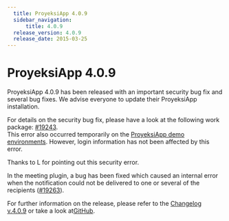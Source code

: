 ```yaml
---
  title: ProyeksiApp 4.0.9
  sidebar_navigation:
      title: 4.0.9
  release_version: 4.0.9
  release_date: 2015-03-25
---
```



# ProyeksiApp 4.0.9

ProyeksiApp 4.0.9 has been released with an important security bug fix
and several bug fixes. We advise everyone to update their ProyeksiApp
installation.

For details on the security bug fix, please have a look at the following
work package:
[\#19243](https://community.openproject.org/work_packages/19243 "#19243").  
This error also occurred temporarily on the [ProyeksiApp demo
environments](https://start.openproject.com/ "ProyeksiApp demo environments").
However, login information has not been affected by this error.

Thanks to L for pointing out this security error.

In the meeting plugin, a bug has been fixed which caused an internal
error when the notification could not be delivered to one or several of
the recipients
([\#19263](https://community.openproject.org/work_packages/19263 "#19263")).

For further information on the release, please refer to the [Changelog
v.4.0.9](https://github.com/opf/openproject/releases/tag/v4.0.9 "Changelog version 4.0.9") or
take a look
at[GitHub](https://github.com/opf/openproject/tree/v4.0.9 "GitHub").


